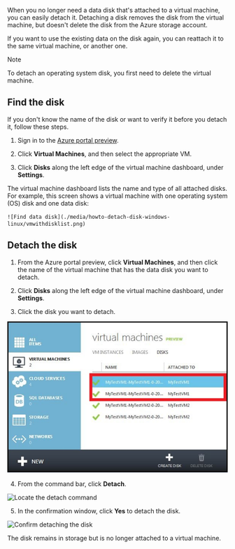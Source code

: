 When you no longer need a data disk that's attached to a virtual machine, you can easily detach it. Detaching a disk removes the disk from the virtual machine, but doesn't delete the disk from the Azure storage account.

If you want to use the existing data on the disk again, you can reattach it to the same virtual machine, or another one.  

> [!NOTE]
> To detach an operating system disk, you first need to delete the virtual machine.
>

## Find the disk
If you don't know the name of the disk or want to verify it before you detach it, follow these steps.

1. Sign in to the [Azure portal preview](https://portal.azure.cn).

2. Click **Virtual Machines**, and then select the appropriate VM.

3. Click **Disks** along the left edge of the virtual machine dashboard, under **Settings**.

 The virtual machine dashboard lists the name and type of all attached disks. For example, this screen shows a virtual machine with one operating system (OS) disk and one data disk:

    ![Find data disk](./media/howto-detach-disk-windows-linux/vmwithdisklist.png)

## Detach the disk
1. From the Azure portal preview, click **Virtual Machines**, and then click the name of the virtual machine that has the data disk you want to detach.

2. Click **Disks** along the left edge of the virtual machine dashboard, under **Settings**.

3. Click the disk you want to detach.

  ![Identify the disk to detach](./media/howto-detach-disk-windows-linux/disklist.png)

4. From the command bar, click **Detach**.

  ![Locate the detach command](./media/howto-detach-disk-windows-linux/diskdetachcommand.png)

5. In the confirmation window, click **Yes** to detach the disk.

  ![Confirm detaching the disk](./media/howto-detach-disk-windows-linux/confirmdetach.png)

The disk remains in storage but is no longer attached to a virtual machine.